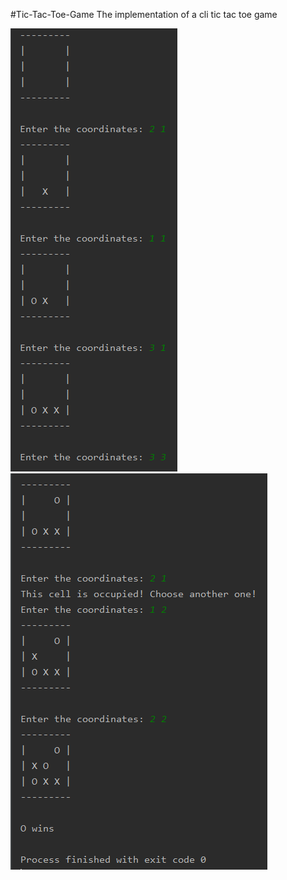 #Tic-Tac-Toe-Game
The implementation of a cli tic tac toe game

![alt text](https://raw.githubusercontent.com/Pavlmits/Tic-Tac-Toe-Game/master/photos/first.PNG)
![alt text](https://raw.githubusercontent.com/Pavlmits/Tic-Tac-Toe-Game/master/photos/second.PNG)
